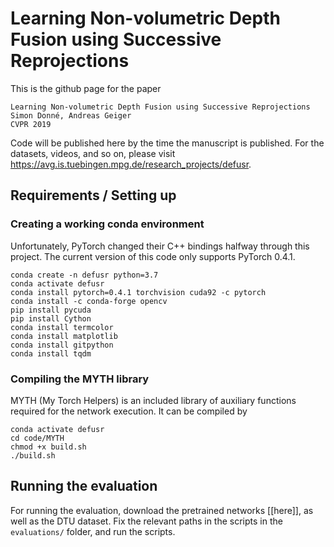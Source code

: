 # Learning Non-volumetric Depth Fusion using Successive Reprojections

This is the github page for the paper

    Learning Non-volumetric Depth Fusion using Successive Reprojections
    Simon Donné, Andreas Geiger
    CVPR 2019

Code will be published here by the time the manuscript is published.
For the datasets, videos, and so on, please visit https://avg.is.tuebingen.mpg.de/research_projects/defusr.

## Requirements / Setting up

### Creating a working conda environment

Unfortunately, PyTorch changed their C++ bindings halfway through this project.
The current version of this code only supports PyTorch 0.4.1.

    conda create -n defusr python=3.7
    conda activate defusr
    conda install pytorch=0.4.1 torchvision cuda92 -c pytorch
    conda install -c conda-forge opencv
    pip install pycuda
    pip install Cython
    conda install termcolor
    conda install matplotlib
    conda install gitpython
    conda install tqdm

### Compiling the MYTH library

MYTH (My Torch Helpers) is an included library of auxiliary functions required for the network execution.
It can be compiled by

    conda activate defusr
    cd code/MYTH
    chmod +x build.sh
    ./build.sh


## Running the evaluation

For running the evaluation, download the pretrained networks [[here]], as well as the DTU dataset.
Fix the relevant paths in the scripts in the `evaluations/` folder, and run the scripts.